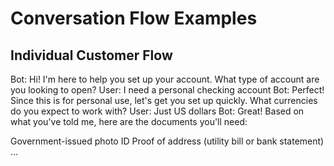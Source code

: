 # Conversation Flow Examples

## Individual Customer Flow

Bot: Hi! I'm here to help you set up your account. What type of account are you looking to open?
User: I need a personal checking account
Bot: Perfect! Since this is for personal use, let's get you set up quickly.
What currencies do you expect to work with?
User: Just US dollars
Bot: Great! Based on what you've told me, here are the documents you'll need:

Government-issued photo ID
Proof of address (utility bill or bank statement)
...

